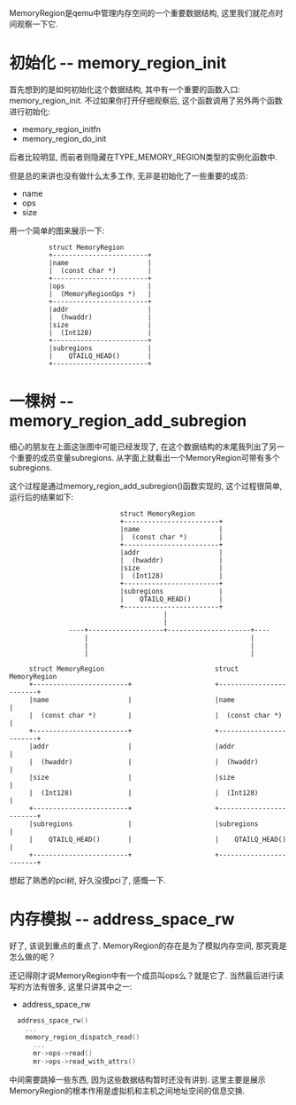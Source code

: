 MemoryRegion是qemu中管理内存空间的一个重要数据结构, 这里我们就花点时间观察一下它. 

# 初始化 -- memory_region_init

首先想到的是如何初始化这个数据结构, 其中有一个重要的函数入口: memory_region_init. 不过如果你打开仔细观察后, 这个函数调用了另外两个函数进行初始化: 

  * memory_region_initfn
  * memory_region_do_init

后者比较明显, 而前者则隐藏在TYPE_MEMORY_REGION类型的实例化函数中. 

但是总的来讲也没有做什么太多工作, 无非是初始化了一些重要的成员: 

  * name
  * ops
  * size

用一个简单的图来展示一下: 

```
          struct MemoryRegion
          +------------------------+
          |name                    |
          |  (const char *)        |
          +------------------------+
          |ops                     |
          |  (MemoryRegionOps *)   |
          +------------------------+
          |addr                    |
          |  (hwaddr)              |
          |size                    |
          |  (Int128)              |
          +------------------------+
          |subregions              |
          |    QTAILQ_HEAD()       |
          +------------------------+
```

# 一棵树 -- memory_region_add_subregion

细心的朋友在上面这张图中可能已经发现了, 在这个数据结构的末尾我列出了另一个重要的成员变量subregions. 从字面上就看出一个MemoryRegion可带有多个subregions. 

这个过程是通过memory_region_add_subregion()函数实现的, 这个过程很简单, 运行后的结果如下: 

```
                            struct MemoryRegion
                            +------------------------+                                         
                            |name                    |                                         
                            |  (const char *)        |                                         
                            +------------------------+                                         
                            |addr                    |                                         
                            |  (hwaddr)              |                                         
                            |size                    |                                         
                            |  (Int128)              |                                         
                            +------------------------+                                         
                            |subregions              |                                         
                            |    QTAILQ_HEAD()       |                                         
                            +------------------------+                                         
                                       |
                                       |
               ----+-------------------+---------------------+----
                   |                                         |
                   |                                         |
                   |                                         |

     struct MemoryRegion                            struct MemoryRegion
     +------------------------+                     +------------------------+
     |name                    |                     |name                    |
     |  (const char *)        |                     |  (const char *)        |
     +------------------------+                     +------------------------+
     |addr                    |                     |addr                    |
     |  (hwaddr)              |                     |  (hwaddr)              |
     |size                    |                     |size                    |
     |  (Int128)              |                     |  (Int128)              |
     +------------------------+                     +------------------------+
     |subregions              |                     |subregions              |
     |    QTAILQ_HEAD()       |                     |    QTAILQ_HEAD()       |
     +------------------------+                     +------------------------+
```

想起了熟悉的pci树, 好久没摸pci了, 感慨一下. 

# 内存模拟 -- address_space_rw

好了, 该说到重点的重点了. MemoryRegion的存在是为了模拟内存空间, 那究竟是怎么做的呢？

还记得刚才说MemoryRegion中有一个成员叫ops么？就是它了. 当然最后进行读写的方法有很多, 这里只讲其中之一:

  * address_space_rw

```cpp
  address_space_rw()
    ...
    memory_region_dispatch_read()
      ...
      mr->ops->read()
      mr->ops->read_with_attrs()
```

中间需要跳掉一些东西, 因为这些数据结构暂时还没有讲到. 这里主要是展示MemoryRegion的根本作用是虚拟机和主机之间地址空间的信息交换. 
